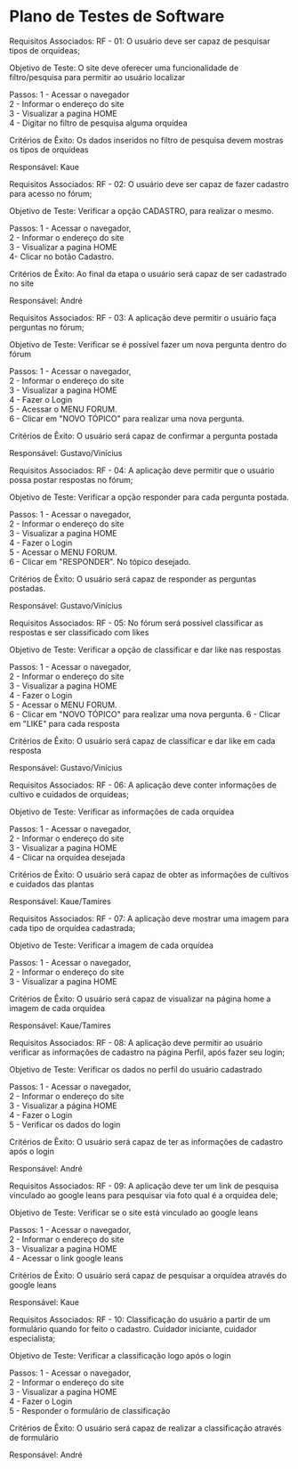 # Plano de Testes de Software
Requisitos Associados:
RF - 01:  O usuário deve ser capaz de pesquisar tipos de orquídeas;

Objetivo de Teste:
O site deve oferecer uma funcionalidade de filtro/pesquisa para permitir ao usuário localizar

Passos:
1 - Acessar o navegador   
2 - Informar o endereço do site               
3 - Visualizar a pagina HOME              
4 - Digitar no filtro de pesquisa alguma orquídea

Critérios de Êxito:
Os dados inseridos no filtro de pesquisa devem mostras os tipos de orquídeas

Responsável:
Kaue

Requisitos Associados:
RF - 02: O usuário deve ser capaz de fazer cadastro para acesso no fórum;

Objetivo de Teste:
Verificar a opção CADASTRO, para realizar o mesmo.

Passos:
1 - Acessar o navegador,                 
2 - Informar o endereço do site    
3 - Visualizar a pagina HOME                                                                        
4- Clicar no botão Cadastro.


Critérios de Êxito:
Ao final da etapa o usuário será capaz de ser cadastrado no site

Responsável:
André

Requisitos Associados:
RF - 03: A aplicação deve permitir o usuário faça perguntas no fórum;

Objetivo de Teste:
Verificar se é possível fazer um nova pergunta dentro do fórum


Passos:
1 - Acessar o navegador,                 
 2 - Informar o endereço do site         
3 - Visualizar a pagina HOME         
4 - Fazer o Login                                    
5 - Acessar o MENU FORUM.                           
 6 - Clicar em "NOVO TÓPICO" para realizar uma nova pergunta.


Critérios de Êxito:
O usuário será capaz de confirmar a pergunta postada

Responsável:
Gustavo/Vinícius

Requisitos Associados:
RF - 04: A aplicação deve permitir que o usuário  possa postar respostas no fórum;

Objetivo de Teste:
Verificar a opção responder para cada pergunta postada.

Passos:
1 - Acessar o navegador,                   
2 - Informar o endereço do site  
 3 - Visualizar a pagina HOME                  
4 - Fazer o Login                                      
5 - Acessar o MENU FORUM.                                
 6 - Clicar em "RESPONDER". No tópico desejado.

Critérios de Êxito:
O usuário será capaz de responder as perguntas postadas.

Responsável:
Gustavo/Vinícius

Requisitos Associados:
RF - 05: No fórum será possível classificar as respostas e ser classificado com likes

Objetivo de Teste:
Verificar a opção de classificar e dar like nas respostas

Passos:
1 - Acessar o navegador,                   
2 - Informar o endereço do site           
3 - Visualizar a pagina HOME                  
 4 - Fazer o Login                                     
 5 - Acessar o MENU FORUM.                                 
6 - Clicar em "NOVO TÓPICO" para realizar uma nova pergunta. 6 - Clicar em "LIKE" para cada resposta

Critérios de Êxito:
O usuário será capaz de classificar e dar like em cada resposta

Responsável:
Gustavo/Vinícius

Requisitos Associados:
RF - 06: A aplicação deve conter informações de cultivo e cuidados de orquídeas;

Objetivo de Teste:
Verificar as informações de cada orquídea

Passos:
1 - Acessar o navegador,                   
2 - Informar o endereço do site           
3 - Visualizar a pagina HOME                   
4 - Clicar na orquídea desejada                               

Critérios de Êxito:
O usuário será capaz de obter as informações de cultivos e cuidados das plantas

Responsável:
Kaue/Tamires

Requisitos Associados:
RF - 07: A aplicação deve mostrar uma imagem para cada tipo de orquídea cadastrada;

Objetivo de Teste:
Verificar a imagem de cada orquídea

Passos:
1 - Acessar o navegador,                   
2 - Informar o endereço do site          
 3 - Visualizar a pagina HOME                                                

Critérios de Êxito:
O usuário será capaz de visualizar na página home a imagem de cada orquídea


Responsável:
Kaue/Tamires



Requisitos Associados:
 RF - 08: A aplicação deve permitir ao usuário verificar as informações de cadastro na página Perfil, após fazer seu login;


Objetivo de Teste:
Verificar os dados no perfil do usuário cadastrado


Passos:
1 - Acessar o navegador,                   
2 - Informar o endereço do site          
3 - Visualizar a página HOME                   
4 - Fazer o Login                                      
5 - Verificar os dados do login

Critérios de Êxito:
O usuário será capaz de ter as informações de cadastro após o login

Responsável:
André


Requisitos Associados:
RF - 09: A aplicação deve ter um link de pesquisa vinculado ao google leans para pesquisar via foto qual é a orquídea dele;


Objetivo de Teste:
Verificar se o site está vinculado ao google leans


Passos:
1 - Acessar o navegador,                   
2 - Informar o endereço do site           
3 - Visualizar a pagina HOME      
4 - Acessar o link google leans                                           


Critérios de Êxito:
O usuário será capaz de pesquisar a orquídea através do google leans


Responsável:
Kaue

Requisitos Associados:
RF - 10: Classificação do usuário a partir de um formulário quando for feito o cadastro. Cuidador iniciante, cuidador especialista;


Objetivo de Teste:
Verificar a classificação logo após o login 


Passos:
1 - Acessar o navegador,                   
2 - Informar o endereço do site          
 3 - Visualizar a pagina HOME                   
4 - Fazer o Login                                      
5 - Responder o formulário de classificação 

Critérios de Êxito:
O usuário será capaz de realizar a classificação através de formulário

Responsável:
André

